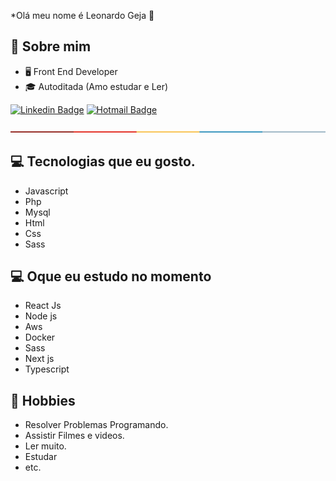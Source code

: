 <!--img width="auto" src="http://github.com/nadodev.png"-->
*Olá meu nome é Leonardo Geja 👋

## :book: Sobre mim
- 🖥 Front End Developer
- 🎓 Autoditada (Amo estudar e Ler)

[![Linkedin Badge](https://img.shields.io/badge/-leonardogeja-blue?style=flat-square&logo=Linkedin&logoColor=white&link=https://www.linkedin.com/in/leonardo-geja-000a34201)](https://www.linkedin.com/in/leonardo-geja-000a34201) [![Hotmail Badge](https://img.shields.io/badge/-nadojba@hotmail.com-c14438?style=flat-square&logo=Gmail&logoColor=white&link=mailto:nadojba@hotmail.com)](mailto:nadojba@hotmail.com) 

[![-----------------------------------------------------](https://raw.githubusercontent.com/fcsouza/fcsouza/master/.github/colored.png)](#installation)


## :computer: Tecnologias que eu gosto.
* Javascript
* Php
* Mysql
* Html
* Css
* Sass

## :computer: Oque eu estudo no momento
* React Js
* Node js
* Aws
* Docker
* Sass
* Next js
* Typescript


## 📅 Hobbies
- Resolver Problemas Programando.
- Assistir Filmes e videos.
- Ler muito.
- Estudar
- etc.

